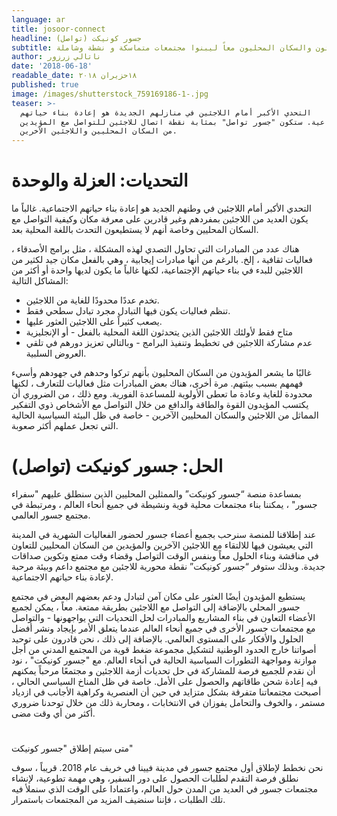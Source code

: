 ```yaml
---
language: ar
title: josoor-connect
headline: (جسور كونيكت (تواصل
subtitle: حيث يتواصل اللاجئون والسكان المحليون معاً ليبنوا مجتمعات متماسكة و نشطة وشاملة
author: ناتالي زرزور
date: '2018-06-18'
readable_date: ١٨حزيران ٢٠١٨
published: true
image: /images/shutterstock_759169186-1-.jpg
teaser: >-
  التحدي الأكبر أمام اللاجئين في منازلهم الجديدة هو إعادة بناء حياتهم
  الاجتماعية. ستكون "جسور تواصل" بمثابة نقطة اتصال للاجئين للتواصل مع المؤيدين
  من السكان المحليين واللاجئين الآخرين.
---
```

# التحديات: العزلة والوحدة

التحدي الأكبر أمام اللاجئين في وطنهم الجديد هو إعادة بناء حياتهم الاجتماعية. غالباً ما يكون العديد من اللاجئين بمفردهم وغير قادرين على معرفة مكان وكيفية التواصل مع السكان المحليين وخاصة أنهم لا يستطيعون التحدث باللغة المحلية بعد.

هناك عدد من المبادرات التي تحاول التصدي لهذه المشكلة ، مثل برامج الأصدقاء ، فعاليات ثقافية ، إلخ. بالرغم من أنها مبادرات إيجابية ، وهي بالفعل مكان جيد لكثير من اللاجئين للبدء في بناء حياتهم الإجتماعية، لكنها غالباً ما يكون لديها واحدة أو أكثر من المشاكل التالية:

* تخدم عددًا محدودًا للغاية من اللاجئين.
* تنظم فعاليات يكون فيها التبادل مجرد تبادل سطحي فقط.
* يصعب كثيراً على اللاجئين العثور عليها.
* متاح فقط لأولئك اللاجئين الذين يتحدثون اللغة المحلية بالفعل - أو الإنجليزية
* عدم مشاركة اللاجئين في تخطيط وتنفيذ البرامج - وبالتالي تعزيز دورهم في تلقي العروض السلبية.

غالبًا ما يشعر المؤيدون من السكان المحليون بأنهم تركوا وحدهم في جهودهم وأسيء فهمهم بسبب بيئتهم. مرة أخرى، هناك بعض المبادرات مثل فعاليات للتعارف ، لكنها محدودة للغاية وعادة ما تعطى الأولوية للمساعدة الفورية. ومع ذلك ، من الضروري أن يكتسب المؤيدون القوة والطاقة والدافع من خلال التواصل مع الأشخاص ذوي التفكير المماثل من اللاجئين والسكان المحليين الآخرين - خاصة في ظل البيئة السياسية الحالية التي تجعل عملهم أكثر صعوبة.

# الحل: جسور كونيكت (تواصل)

بمساعدة منصة “جسور كونيكت” والممثلين المحليين الذين سنطلق عليهم "سفراء جسور" ، يمكننا بناء مجتمعات محلية  قوية ونشيطة في جميع أنحاء العالم ، ومرتبطة في مجتمع جسور العالمي.  

عند إطلاقنا للمنصة سنرحب بجميع أعضاء جسور لحضور الفعاليات الشهرية في المدينة التي يعيشون فيها للالتقاء مع اللاجئين الآخرين والمؤيدين من السكان المحليين للتعاون في مناقشة وبناء الحلول معاً وبنفس الوقت التواصل وقضاء وقت ممتع وتكوين صداقات جديدة.
وبذلك ستوفر “جسور كونيكت” نقطة محورية للاجئين مع مجتمع داعم وبيئة مرحبة لإعادة بناء حياتهم الاجتماعية.

يستطيع المؤيدون أيضًا العثور على مكان آمن لتبادل ودعم بعضهم البعض في مجتمع جسور المحلي بالإضافة إلى التواصل مع اللاجئين بطريقة ممتعة.
معاً ، يمكن لجميع الأعضاء التعاون في بناء المشاريع والمبادرات لحل التحديات التي يواجهونها  - والتواصل مع مجتمعات جسور الأخرى في جميع أنحاء العالم عندما يتعلق الأمر بإيجاد ونشر أفضل الحلول والأفكار على المستوى العالمي.
بالإضافة إلى ذلك ، نحن قادرون على توحيد أصواتنا خارج الحدود الوطنية لتشكيل مجموعة ضغط قوية من المجتمع المدني من أجل موازنة ومواجهة التطورات السياسية الحالية في أنحاء العالم.
مع "جسور كونيكت" ، نود أن نقدم للجميع فرصة للمشاركة في حل تحديات أزمة اللاجئين و مجتمعًا مرحباً يمكنهم فيه إعادة شحن طاقاتهم والحصول على الأمل. خاصة في ظل المناخ السياسي الحالي ، أصبحت مجتمعاتنا متفرقة بشكل متزايد في حين أن العنصرية وكراهية الأجانب في ازدياد مستمر ، والخوف والتحامل يفوزان في الانتخابات ، ومحاربة ذلك من خلال توحدنا ضروري أكثر من أي وقت مضى.

# 

متى سيتم إطلاق "جسور كونيكت"

نحن نخطط لإطلاق أول مجتمع جسور في مدينة فيينا في خريف عام 2018. قريباً ، سوف نطلق فرصة التقدم لطلبات الحصول على دور السفير، وهي مهمة تطوعية، لإنشاء مجتمعات جسور في العديد من المدن حول العالم، واعتمادا على الوقت الذي سنملأ فيه تلك الطلبات ، فإننا سنضيف المزيد من المجتمعات باستمرار.
